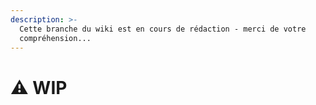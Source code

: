 ```yaml
---
description: >-
  Cette branche du wiki est en cours de rédaction - merci de votre
  compréhension...
---
```


# ⚠️ WIP

